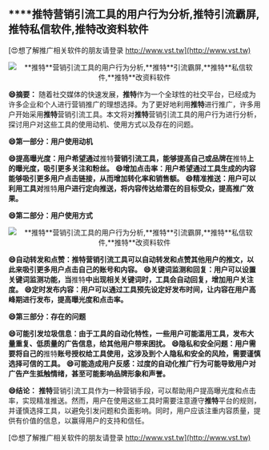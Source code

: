 ## ****推特**营销引流工具的用户行为分析,**推特**引流霸屏,**推特**私信软件,**推特**改资料软件**

[😍想了解推广相关软件的朋友请登录 http://www.vst.tw](http://www.vst.tw)

 <center><img src="https://vst.tw/MP4/tuiguang/png/4.png" alt="**推特**营销引流工具的用户行为分析,**推特**引流霸屏,**推特**私信软件,**推特**改资料软件"></center>

**😄摘要：**
随着社交媒体的快速发展，**推特**作为一个全球性的社交平台，已经成为许多企业和个人进行营销推广的理想选择。为了更好地利用**推特**进行推广，许多用户开始采用**推特**营销引流工具。本文将对**推特**营销引流工具的用户行为进行分析，探讨用户对这些工具的使用动机、使用方式以及存在的问题。

**😄第一部分：用户使用动机**

**😄提高曝光度：用户希望通过**推特**营销引流工具，能够提高自己或品牌在**推特**上的曝光度，吸引更多关注和粉丝。**
**😄增加点击率：用户希望通过工具生成的内容能够吸引更多用户点击链接，从而增加转化率和销售额。**
**😄精准推送：用户可以利用工具对**推特**用户进行定向推送，将内容传达给潜在的目标受众，提高推广效果。**

**😄第二部分：用户使用方式**

 <center><img src="https://vst.tw/MP4/tuiguang/png/2.png" alt="**推特**营销引流工具的用户行为分析,**推特**引流霸屏,**推特**私信软件,**推特**改资料软件"></center>

**😄自动转发和点赞：**推特**营销引流工具可以自动转发和点赞其他用户的推文，以此来吸引更多用户点击自己的账号和内容。**
**😄关键词监测和回复：用户可以设置关键词监测功能，当**推特**中出现相关关键词时，工具会自动回复，增加用户关注度。**
**😄定时发布内容：用户可以通过工具预先设定好发布时间，让内容在用户高峰期进行发布，提高曝光度和点击率。**

**😄第三部分：存在的问题**

**😄可能引发垃圾信息：由于工具的自动化特性，一些用户可能滥用工具，发布大量重复、低质量的广告信息，给其他用户带来困扰。**
**😄隐私和安全问题：用户需要将自己的**推特**账号授权给工具使用，这涉及到个人隐私和安全的风险，需要谨慎选择可信的工具。**
**😄可能造成用户反感：过度的自动化推广行为可能导致用户对广告产生抵触情绪，甚至可能影响品牌形象和声誉。**

**😄结论：**
**推特**营销引流工具作为一种营销手段，可以帮助用户提高曝光度和点击率，实现精准推送。然而，用户在使用这些工具时需要注意遵守**推特**平台的规则，并谨慎选择工具，以避免引发问题和负面影响。同时，用户应该注重内容质量，提供有价值的信息，以赢得用户的支持和信任。

[😍想了解推广相关软件的朋友请登录 http://www.vst.tw](http://www.vst.tw)




